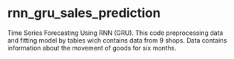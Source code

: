 # rnn_gru_sales_prediction
Time Series Forecasting Using RNN (GRU).
This code preprocessing data and fitting model by tables wich contains data from 9 shops.
Data contains information about the movement of goods for six months.
